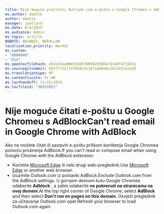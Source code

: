 ```yaml
---
title: Nije moguće pročitati Outlook.com e-poštu u Google Chromeu s AdBlock
ms.author: daeite
author: daeite
manager: joallard
ms.date: 6/4/2019
ms.audience: Admin
ms.topic: article
ROBOTS: NOINDEX, NOFOLLOW
localization_priority: Normal
ms.custom:
- "8000048"
- "814"
ms.openlocfilehash: e63e31ea008558d57b0582d306afd34df4715631
ms.sourcegitcommit: b43f77221f47b50c41197a448a9c26c423ce1ad5
ms.translationtype: MT
ms.contentlocale: hr-HR
ms.lasthandoff: 11/15/2019
ms.locfileid: "36537651"
---
```

# <a name="cant-read-email-in-google-chrome-with-adblock"></a><span data-ttu-id="7fad7-102">Nije moguće čitati e-poštu u Google Chromeu s AdBlock</span><span class="sxs-lookup"><span data-stu-id="7fad7-102">Can't read email in Google Chrome with AdBlock</span></span>

<span data-ttu-id="7fad7-103">Ako ne možete čitati ili sastaviti e-poštu prilikom korištenja Google Chromea pomoću proširenja AdBlock:</span><span class="sxs-lookup"><span data-stu-id="7fad7-103">If you can't read or compose email when using Google Chrome with the AdBlock extension:</span></span>

- <span data-ttu-id="7fad7-104">Koristite [Microsoft Edge](https://go.microsoft.com/fwlink/p/?linkid=2001503&amp;clcid=0x409) ili neki drugi web-preglednik.</span><span class="sxs-lookup"><span data-stu-id="7fad7-104">Use [Microsoft Edge](https://go.microsoft.com/fwlink/p/?linkid=2001503&amp;clcid=0x409) or another web browser.</span></span>
- <span data-ttu-id="7fad7-105">Izuzmite Outlook.com iz postavki AdBlock.</span><span class="sxs-lookup"><span data-stu-id="7fad7-105">Exclude Outlook.com from the AdBlock settings.</span></span> <span data-ttu-id="7fad7-106">U gornjem desnom kutu Google Chromea odaberite **Adblock** , a zatim odaberite **ne pokrenuti na stranicama na ovoj domeni**.</span><span class="sxs-lookup"><span data-stu-id="7fad7-106">At the top right corner of Google Chrome, select **AdBlock** and then select **Don't run on pages on this domain**.</span></span> <span data-ttu-id="7fad7-107">Osvježi preglednik za učitavanje Outlook.com opet.</span><span class="sxs-lookup"><span data-stu-id="7fad7-107">Refresh your browser to load Outlook.com again.</span></span>